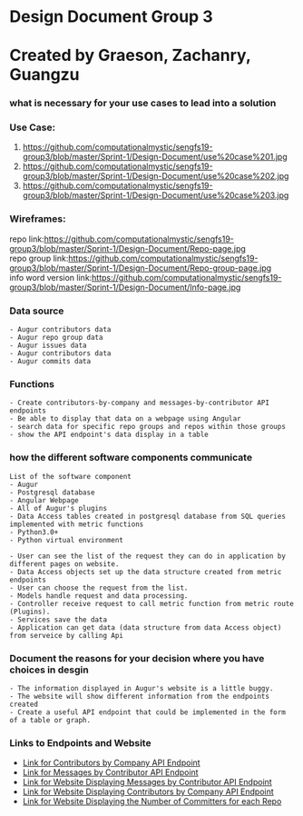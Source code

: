 # Design Document Group 3 <br><br> Created by Graeson, Zachanry, Guangzu

### what is necessary for your use cases to lead into a solution

### Use Case:
1. https://github.com/computationalmystic/sengfs19-group3/blob/master/Sprint-1/Design-Document/use%20case%201.jpg
2. https://github.com/computationalmystic/sengfs19-group3/blob/master/Sprint-1/Design-Document/use%20case%202.jpg
3. https://github.com/computationalmystic/sengfs19-group3/blob/master/Sprint-1/Design-Document/use%20case%203.jpg

### Wireframes:
repo link:https://github.com/computationalmystic/sengfs19-group3/blob/master/Sprint-1/Design-Document/Repo-page.jpg <br>
repo group link:https://github.com/computationalmystic/sengfs19-group3/blob/master/Sprint-1/Design-Document/Repo-group-page.jpg<br>
info word version link:https://github.com/computationalmystic/sengfs19-group3/blob/master/Sprint-1/Design-Document/Info-page.jpg<br>

### Data source
  
    - Augur contributors data
    - Augur repo group data
    - Augur issues data 
    - Augur contributors data
    - Augur commits data

### Functions

    - Create contributors-by-company and messages-by-contributor API endpoints
    - Be able to display that data on a webpage using Angular
    - search data for specific repo groups and repos within those groups 
    - show the API endpoint's data display in a table 

### how the different software components communicate 
    List of the software component
    - Augur
    - Postgresql database
    - Angular Webpage
    - All of Augur's plugins
    - Data Access tables created in postgresql database from SQL queries implemented with metric functions
    - Python3.0+ 
    - Python virtual environment
    
    - User can see the list of the request they can do in application by different pages on website.
    - Data Access objects set up the data structure created from metric endpoints
    - User can choose the request from the list.
    - Models handle request and data processing.
    - Controller receive request to call metric function from metric route (Plugins).
    - Services save the data
    - Application can get data (data structure from data Access object) from serveice by calling Api 
    
    

### Document the reasons for your decision where you have choices in desgin
  
    - The information displayed in Augur's website is a little buggy.
    - The website will show different information from the endpoints created
    - Create a useful API endpoint that could be implemented in the form of a table or graph.
    
### Links to Endpoints and Website
* [Link for Contributors by Company API Endpoint](http://129.114.104.142:5000/api/unstable/repo-groups/20/contributors-by-company)
* [Link for Messages by Contributor API Endpoint](http://129.114.104.142:5000/api/unstable/repo-groups/20/messages-by-contributor)
* [Link for Website Displaying Messages by Contributor API Endpoint](http://129.114.104.142:4250/messages/20)
* [Link for Website Displaying Contributors by Company API Endpoint](http://129.114.104.142:4250/contributors/20)
* [Link for Website Displaying the Number of Committers for each Repo](http://129.114.104.142:4250/repo)










